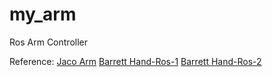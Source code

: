 # my_arm
Ros Arm Controller

Reference:
[Jaco Arm](https://github.com/JenniferBuehler)
[Barrett Hand-Ros-1](http://wiki.ros.org/Robots/BarrettHand)
[Barrett Hand-Ros-2](http://wiki.ros.org/barrett_hand)
